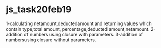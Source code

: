 # js_task20feb19
1-calculating netamount,deductedamount and returning values which contain type,total amount, percentage,deducted amount,netamount.
2-addition of numbers using closure with parameters.
3-addition of numbersusing closure without parameters.
